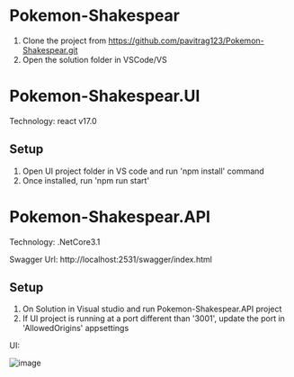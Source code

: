 # Pokemon-Shakespear
1. Clone the project from https://github.com/pavitrag123/Pokemon-Shakespear.git
2. Open the solution folder in VSCode/VS

# Pokemon-Shakespear.UI
Technology: react v17.0

## Setup
1. Open UI project folder in VS code and run 'npm install' command
2. Once installed, run 'npm run start'

# Pokemon-Shakespear.API
Technology: .NetCore3.1

Swagger Url: http://localhost:2531/swagger/index.html

## Setup
1. On Solution in Visual studio and run Pokemon-Shakespear.API project
2. If UI project is running at a port different than '3001', update the port in 'AllowedOrigins' appsettings

UI:

![image](https://user-images.githubusercontent.com/19691194/155884513-828a8693-0699-41d1-be67-e7a3f6ad4f1a.png)
